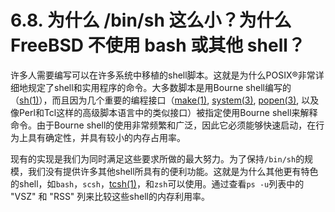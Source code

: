 # 6.8. 为什么 /bin/sh 这么小？为什么 FreeBSD 不使用 bash 或其他 shell？

许多人需要编写可以在许多系统中移植的shell脚本。这就是为什么POSIX®非常详细地规定了shell和实用程序的命令。大多数脚本是用Bourne shell编写的（[sh(1)](https://www.freebsd.org/cgi/man.cgi?query=sh&sektion=1&format=html)），而且因为几个重要的编程接口（[make(1)](https://www.freebsd.org/cgi/man.cgi?query=make&sektion=1&format=html), [system(3)](https://www.freebsd.org/cgi/man.cgi?query=system&sektion=3&format=html), [popen(3)](https://www.freebsd.org/cgi/man.cgi?query=popen&sektion=3&format=html), 以及像Perl和Tcl这样的高级脚本语言中的类似接口）被指定使用Bourne shell来解释命令。由于Bourne shell的使用非常频繁和广泛，因此它必须能够快速启动，在行为上具有确定性，并具有较小的内存占用率。

现有的实现是我们为同时满足这些要求所做的最大努力。为了保持`/bin/sh`的规模，我们没有提供许多其他shell所具有的便利功能。这就是为什么其他更有特色的shell，如`bash`，`scsh`，[tcsh(1)](https://www.freebsd.org/cgi/man.cgi?query=tcsh&sektion=1&format=html)，和`zsh`可以使用。通过查看`ps -u`列表中的 "VSZ" 和 "RSS" 列来比较这些shell的内存利用率。
